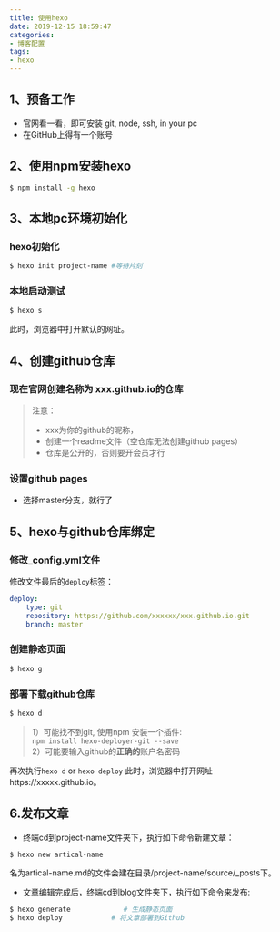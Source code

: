 ```yaml
---
title: 使用hexo
date: 2019-12-15 18:59:47
categories:
- 博客配置
tags: 
- hexo
---
```

## 1、预备工作
- 官网看一看，即可安装 git, node, ssh, in your pc
- 在GitHub上得有一个账号

## 2、使用npm安装hexo
```bash
$ npm install -g hexo
```
## 3、本地pc环境初始化
### hexo初始化
```bash
$ hexo init project-name #等待片刻
```
### 本地启动测试
```bash
$ hexo s
```
此时，浏览器中打开默认的网址。

## 4、创建github仓库
### 现在官网创建名称为 xxx.github.io的仓库
> 注意：
> - xxx为你的github的昵称，
> - 创建一个readme文件（空仓库无法创建github pages）
> - 仓库是公开的，否则要开会员才行

### 设置github pages
- 选择master分支，就行了

## 5、hexo与github仓库绑定
### 修改_config.yml文件
修改文件最后的`deploy`标签：
```yml
deploy:
    type: git
    repository: https://github.com/xxxxxx/xxx.github.io.git
    branch: master
```
### 创建静态页面
```bash 
$ hexo g
```
### 部署下载github仓库
```bash
$ hexo d
```
> 1）可能找不到git, 使用npm 安装一个插件:  
> `npm install hexo-deployer-git --save`  
> 2）可能要输入github的**正确的**账户名密码

再次执行`hexo d` or `hexo deploy`
此时，浏览器中打开网址https://xxxxx.github.io。
## 6.发布文章
- 终端cd到project-name文件夹下，执行如下命令新建文章：
```bash
$ hexo new artical-name
```
名为artical-name.md的文件会建在目录/project-name/source/_posts下。


- 文章编辑完成后，终端cd到blog文件夹下，执行如下命令来发布: 
```bash
$ hexo generate             # 生成静态页面
$ hexo deploy            # 将文章部署到Github
```